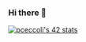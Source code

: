 ### Hi there 👋

[![pceccoli's 42 stats](https://badge42.vercel.app/api/v2/cl2ruwdi9012309l2xm1ol4es/stats?cursusId=21&coalitionId=124)](https://github.com/JaeSeoKim/badge42)

<!--
**sbaz/sbaz** is a ✨ _special_ ✨ repository because its `README.md` (this file) appears on your GitHub profile.

Here are some ideas to get you started:

- 🔭 I’m currently working on ...
- 🌱 I’m currently learning ...
- 👯 I’m looking to collaborate on ...
- 🤔 I’m looking for help with ...
- 💬 Ask me about ...
- 📫 How to reach me: ...
- 😄 Pronouns: ...
- ⚡ Fun fact: ...
-->

